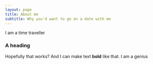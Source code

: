 ```yaml
---
layout: page
title: About me
subtitle: Why you'd want to go on a date with me
---
```


I am a time traveller

### A heading

Hopefully that works? And I can make text **bold** like that. I am a genius
